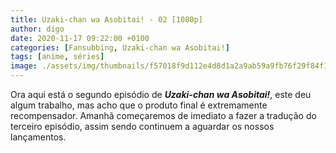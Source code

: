 ```yaml
---
title: Uzaki-chan wa Asobitai! - 02 [1080p]
author: digo
date: 2020-11-17 09:22:00 +0100
categories: [Fansubbing, Uzaki-chan wa Asobitai!]
tags: [anime, séries]
image: ./assets/img/thumbnails/f57018f9d112e4d8d1a2a9ab59a9fb76f29f84f1.jpeg
---
```


Ora aqui está o segundo episódio de ***Uzaki-chan wa Asobitai!***, este deu algum trabalho, mas acho que o produto final é extremamente recompensador. Amanhã começaremos de imediato a fazer a tradução do terceiro episódio, assim sendo continuem a aguardar os nossos lançamentos.
